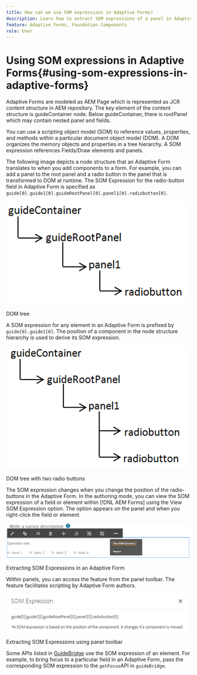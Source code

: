 ```yaml
---
title: How can we use SOM expressions in Adaptive Forms?
description: Learn how to extract SOM expressions of a panel in Adaptive Forms.
feature: Adaptive Forms, Foundation Components
role: User
---
```


# Using SOM expressions in Adaptive Forms{#using-som-expressions-in-adaptive-forms}

Adaptive Forms are modeled as AEM Page which is represented as JCR content structure in AEM repository. The key element of the content structure is guideContainer node. Below guideContainer, there is rootPanel which may contain nested panel and fields.

You can use a scripting object model (SOM) to reference values, properties, and methods within a particular document object model (DOM). A DOM organizes the memory objects and properties in a tree hierarchy. A SOM expression references Fields/Draw elements and panels.

The following image depicts a node structure that an Adaptive Form translates to when you add components to a form. For example, you can add a panel to the root panel and a radio button in the panel that is transformed to DOM at runtime. The SOM Expression for the radio-button field in Adaptive Form is specified as `guide[0].guide1[0].guideRootPanel[0].panel1[0].radiobutton[0]`.

![DOM tree](assets/hierarchy.png)

DOM tree

A SOM expression for any element in an Adaptive Form is prefixed by `guide[0].guide1[0]`. The position of a component in the node structure hierarchy is used to derive its SOM expression.

![DOM tree with two radio buttons](assets/hierarchy_radio_button.png)

DOM tree with two radio buttons

The SOM expression changes when you change the position of the radio-buttons in the Adaptive Form. In the authoring mode, you can view the SOM expression of a field or element within [!DNL AEM Forms] using the View SOM Expression option. The option appears on the panel and when you right-click the field or element. 

![Extracting SOM Expressions in an Adaptive Form](assets/som-expressions.png)

Extracting SOM Expressions in an Adaptive Form

Within panels, you can access the feature from the panel toolbar. The feature facilitates scripting by Adaptive Form authors.

![Extracting SOM Expressions using panel toolbar](assets/som-expression.png)

Extracting SOM Expressions using panel toolbar

Some APIs listed in [GuideBridge](https://helpx.adobe.com/aem-forms/6/javascript-api/GuideBridge.html) use the SOM expression of an element. For example, to bring focus to a particular field in an Adaptive Form, pass the corresponding SOM expression to the `getFocus`API in `guideBridge`.  
